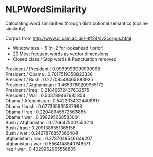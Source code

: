# NLPWordSimilarity

Calculating word similarities through distributional semantics (cosine similarity)  

Corpus from http://www.cl.cam.ac.uk/~ltf24/sv2corpus.html  

* Window size = 5 (n=2 for lookahead / prior)
* 20 Most frequent words as vector dimensions
* Closed class / Stop words & Punctuation removed

President / President : 0.9999999999999998  
President / Obama : 0.7017519358823336  
President / Bush : 0.27708548465883925  
President / Afghanistan : 0.4653789209955172  
President / Iraq : 0.21846572437632575  
President / War : 0.503789467685854  
Obama / Afghanistan : 0.5422034324408617  
Obama / bush : 0.677365935537998  
Obama / Iraq : 0.22048945572563855  
Obama / war : 0.398295068583001  
Bush / Afghanistan : 0.2766475001553213  
Bush / iraq : 0.2091386551365156  
Bush / war : 0.2497876857366484  
afghanistan / iraq : 0.3787048546649207  
afghanistan / war : 0.5564148840746571  
iraq / war : 0.4029962965556805  
